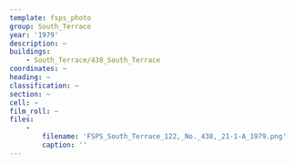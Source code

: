 ```yaml
---
template: fsps_photo
group: South_Terrace
year: '1979'
description: ~
buildings:
    - South_Terrace/438_South_Terrace
coordinates: ~
heading: ~
classification: ~
section: ~
cell: ~
film_roll: ~
files:
    -
        filename: 'FSPS_South_Terrace_122,_No._438,_21-1-A_1979.png'
        caption: ''
---
```

